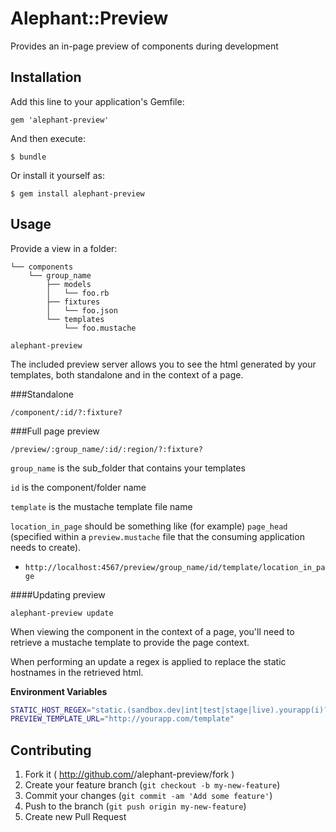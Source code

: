 # Alephant::Preview

Provides an in-page preview of components during development

## Installation

Add this line to your application's Gemfile:

    gem 'alephant-preview'

And then execute:

    $ bundle

Or install it yourself as:

    $ gem install alephant-preview

## Usage

Provide a view in a folder:

```
└── components
    └── group_name
        ├── models
        │   └── foo.rb
        ├── fixtures
        │   └── foo.json
        └── templates
            └── foo.mustache
```

`alephant-preview`

The included preview server allows you to see the html generated by your
templates, both standalone and in the context of a page.

###Standalone

`/component/:id/?:fixture?`

###Full page preview

`/preview/:group_name/:id/:region/?:fixture?`

`group_name` is the sub_folder that contains your templates

`id` is the component/folder name

`template` is the mustache template file name

`location_in_page` should be something like (for example) `page_head` (specified
within a `preview.mustache` file that the consuming application needs to
create).

- `http://localhost:4567/preview/group_name/id/template/location_in_page`


####Updating preview

`alephant-preview update`

When viewing the component in the context of a page, you'll need to retrieve a
mustache template to provide the page context.

When performing an update a regex is applied to replace the static hostnames in
the retrieved html.

**Environment Variables**

```sh
STATIC_HOST_REGEX="static.(sandbox.dev|int|test|stage|live).yourapp(i)?.com\/"
PREVIEW_TEMPLATE_URL="http://yourapp.com/template"
```

## Contributing

1. Fork it ( http://github.com/<my-github-username>/alephant-preview/fork )
2. Create your feature branch (`git checkout -b my-new-feature`)
3. Commit your changes (`git commit -am 'Add some feature'`)
4. Push to the branch (`git push origin my-new-feature`)
5. Create new Pull Request
